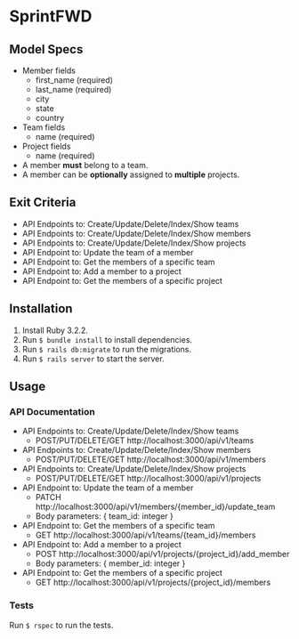 # SprintFWD

## Model Specs

- Member fields
    - first_name (required)
    - last_name (required)
    - city
    - state
    - country
- Team fields
    - name (required)
- Project fields
    - name (required)
- A member **must** belong to a team.
- A member can be **optionally** assigned to **multiple** projects.

## Exit Criteria

- API Endpoints to: Create/Update/Delete/Index/Show teams
- API Endpoints to: Create/Update/Delete/Index/Show members
- API Endpoints to: Create/Update/Delete/Index/Show projects
- API Endpoint to: Update the team of a member
- API Endpoint to: Get the members of a specific team
- API Endpoint to: Add a member to a project
- API Endpoint to: Get the members of a specific project


## Installation

1. Install Ruby 3.2.2.
2. Run `$ bundle install` to install dependencies.
3. Run `$ rails db:migrate` to run the migrations.
4. Run `$ rails server` to start the server.

## Usage
### API Documentation
- API Endpoints to: Create/Update/Delete/Index/Show teams
    - POST/PUT/DELETE/GET http://localhost:3000/api/v1/teams
- API Endpoints to: Create/Update/Delete/Index/Show members
    - POST/PUT/DELETE/GET http://localhost:3000/api/v1/members
- API Endpoints to: Create/Update/Delete/Index/Show projects
    - POST/PUT/DELETE/GET http://localhost:3000/api/v1/projects
- API Endpoint to: Update the team of a member
    - PATCH http://localhost:3000/api/v1/members/{member_id}/update_team
    - Body parameters: { team_id: integer }
- API Endpoint to: Get the members of a specific team
    - GET http://localhost:3000/api/v1/teams/{team_id}/members
- API Endpoint to: Add a member to a project
    - POST http://localhost:3000/api/v1/projects/{project_id}/add_member
    - Body parameters: { member_id: integer }
- API Endpoint to: Get the members of a specific project
    - GET http://localhost:3000/api/v1/projects/{project_id}/members

### Tests
Run `$ rspec` to run the tests.